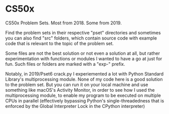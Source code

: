 # CS50x
CS50x Problem Sets. Most from 2018. Some from 2019.

Find the problem sets in their respective "pset" directories and sometimes you can also find "src" folders, which contain source code with example code that is relevant to the topic of the problem set.

Some files are not the best solution or not even a solution at all, but rather experimentation with functions or modules I wanted to have a go at just for fun. Such files or folders are marked with a "exp-" prefix.

Notably, in 2019/Pset6 crack.py I experiemented a lot with Python Standard Library's multiprocessing module. None of my code here is a good solution to the problem set. But you can run it on your local machine and use something like macOS's Activity Monitor, in order to see how I used the multiprocessing module, to enable my program to be executed on multiple CPUs in parallel (effectively bypassing Python's single-threadedness that is enforced by the Global Interpreter Lock in the CPython interpreter)
